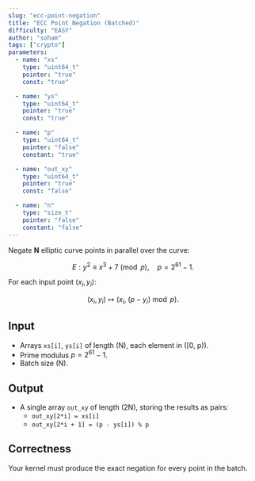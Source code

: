 ```yaml
---
slug: "ecc-point-negation"
title: "ECC Point Negation (Batched)"
difficulty: "EASY"
author: "soham"
tags: ["crypto"]
parameters:
  - name: "xs"
    type: "uint64_t"
    pointer: "true"
    const: "true"

  - name: "ys"
    type: "uint64_t"
    pointer: "true"
    const: "true"

  - name: "p"
    type: "uint64_t"
    pointer: "false"
    constant: "true"

  - name: "out_xy"
    type: "uint64_t"
    pointer: "true"
    const: "false"

  - name: "n"
    type: "size_t"
    pointer: "false"
    constant: "false"
---
```


Negate **N** elliptic curve points in parallel over the curve:

$$
E: y^2 \equiv x^3 + 7 \pmod{p}, \quad p = 2^{61} - 1.
$$

For each input point \($x_i, y_i$\):

$$
(x_i, y_i) \mapsto (x_i,\; (p - y_i) \bmod p).
$$

## Input

- Arrays `xs[i]`, `ys[i]` of length \(N\), each element in \([0, p)\).
- Prime modulus $p = 2^{61} - 1$.
- Batch size \(N\).

## Output

- A single array `out_xy` of length \(2N\), storing the results as pairs:
  - `out_xy[2*i] = xs[i]`
  - `out_xy[2*i + 1] = (p - ys[i]) % p`

## Correctness

Your kernel must produce the exact negation for every point in the batch.

